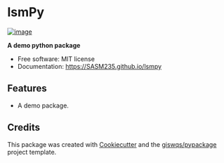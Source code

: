 # lsmPy


[![image](https://img.shields.io/pypi/v/lsmpy.svg)](https://pypi.python.org/pypi/lsmpy)


**A demo python package**


-   Free software: MIT license
-   Documentation: https://SASM235.github.io/lsmpy
    

## Features

-   A demo package.


## Credits

This package was created with [Cookiecutter](https://github.com/cookiecutter/cookiecutter) and the [giswqs/pypackage](https://github.com/giswqs/pypackage) project template.
